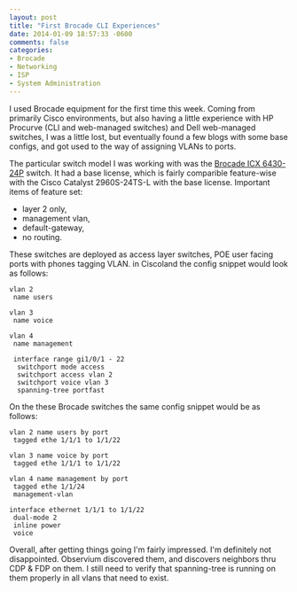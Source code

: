 ```yaml
---
layout: post
title: "First Brocade CLI Experiences"
date: 2014-01-09 18:57:33 -0600
comments: false
categories: 
- Brocade
- Networking
- ISP
- System Administration
---
```

I used Brocade equipment for the first time this week. Coming from primarily Cisco environments, but also having a little experience with HP Procurve (CLI and web-managed switches) and Dell web-managed switches, I was a little lost, but eventually found a few blogs with some base configs, and got used to the way of assigning VLANs to ports. 

<!--more-->

The particular switch model I was working with was the <a href="http://www.brocade.com/products/all/switches/product-details/icx-6430-and-6450-switches/index.page" target="_blank">Brocade ICX 6430-24P</a> switch. It had a base license, which is fairly comparible feature-wise with the Cisco Catalyst 2960S-24TS-L with the base license. Important items of feature set:

*	layer 2 only,
*	management vlan,
*	default-gateway,
*	no routing. 

These switches are deployed as access layer switches, POE user facing ports with phones tagging VLAN. in Ciscoland the config snippet would look as follows:

```
vlan 2
 name users

vlan 3
 name voice

vlan 4
 name management

 interface range gi1/0/1 - 22
  switchport mode access
  switchport access vlan 2
  switchport voice vlan 3
  spanning-tree portfast
```

On the these Brocade switches the same config snippet would be as follows:

```
vlan 2 name users by port
 tagged ethe 1/1/1 to 1/1/22

vlan 3 name voice by port
 tagged ethe 1/1/1 to 1/1/22

vlan 4 name management by port
 tagged ethe 1/1/24
 management-vlan

interface ethernet 1/1/1 to 1/1/22
 dual-mode 2
 inline power
 voice 
```

Overall, after getting things going I'm fairly impressed. I'm definitely not disappointed. Observium discovered them, and discovers neighbors thru CDP &amp; FDP on them. I still need to verify that spanning-tree is running on them properly in all vlans that need to exist.